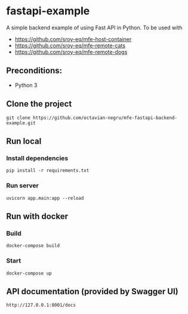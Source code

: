 # fastapi-example 

A simple backend example of using Fast API in Python.
To be used with 
- https://github.com/sroy-eq/mfe-host-container
- https://github.com/sroy-eq/mfe-remote-cats
- https://github.com/sroy-eq/mfe-remote-dogs

## Preconditions:

- Python 3

## Clone the project

```
git clone https://github.com/octavian-negru/mfe-fastapi-backend-example.git
```

## Run local

### Install dependencies

```
pip install -r requirements.txt
```

### Run server

```
uvicorn app.main:app --reload
```

## Run with docker

### Build

```
docker-compose build
```
### Start
```
docker-compose up
```
## API documentation (provided by Swagger UI)

```
http://127.0.0.1:8001/docs
```
